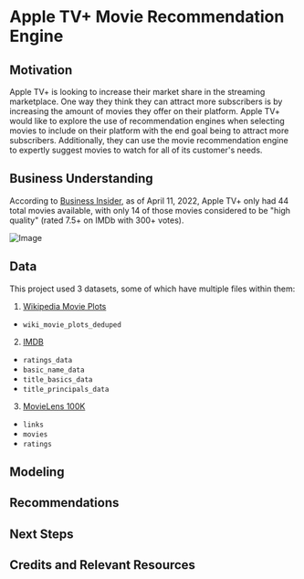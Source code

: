 # Apple TV+ Movie Recommendation Engine

## Motivation

Apple TV+ is looking to increase their market share in the streaming marketplace. One way they think they can attract more subscribers is by increasing the amount of movies they offer on their platform. Apple TV+ would like to explore the use of recommendation engines when selecting movies to include on their platform with the end goal being to attract more subscribers. Additionally, they can use the movie recommendation engine to expertly suggest movies to watch for all of its customer's needs.

## Business Understanding

According to [Business Insider](https://www.businessinsider.com/major-streaming-services-compared-cost-number-of-movies-and-shows-2022-4#prime-video-has-the-most-movies-of-any-service-but-hbo-max-has-the-most-high-quality-movies-2), as of April 11, 2022, Apple TV+ only had 44 total movies available, with only 14 of those movies considered to be "high quality" (rated 7.5+ on IMDb with 300+ votes).

![Image](https://github.com/kevgross89/OTT-Capstone-Project/blob/main/Images/Streaming%20Service%20Movie%20Share.png)

## Data

This project used 3 datasets, some of which have multiple files within them:

1. [Wikipedia Movie Plots](https://www.kaggle.com/datasets/jrobischon/wikipedia-movie-plots)
  * `wiki_movie_plots_deduped`
2. [IMDB](https://www.kaggle.com/datasets/ashirwadsangwan/imdb-dataset)
  * `ratings_data`
  * `basic_name_data`
  * `title_basics_data`
  * `title_principals_data`
3. [MovieLens 100K](https://grouplens.org/datasets/movielens/latest/)
  * `links`
  * `movies`
  * `ratings`

## Modeling

## Recommendations

## Next Steps

## Credits and Relevant Resources